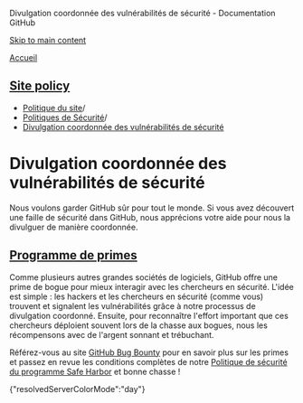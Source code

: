Divulgation coordonnée des vulnérabilités de sécurité - Documentation GitHub

[Skip to main content](#main-content)

[Accueil](/fr)

[Site policy](/fr/site-policy)
----------

* [Politique du site](/fr/site-policy)/
* [Politiques de Sécurité](/fr/site-policy/security-policies)/
* [Divulgation coordonnée des vulnérabilités de sécurité](/fr/site-policy/security-policies/coordinated-disclosure-of-security-vulnerabilities)

Divulgation coordonnée des vulnérabilités de sécurité
==========

Nous voulons garder GitHub sûr pour tout le monde. Si vous avez découvert une faille de sécurité dans GitHub, nous apprécions votre aide pour nous la divulguer de manière coordonnée.

[Programme de primes](#bounty-program)
----------

Comme plusieurs autres grandes sociétés de logiciels, GitHub offre une prime de bogue pour mieux interagir avec les chercheurs en sécurité. L'idée est simple : les hackers et les chercheurs en sécurité (comme vous) trouvent et signalent les vulnérabilités grâce à notre processus de divulgation coordonné. Ensuite, pour reconnaître l'effort important que ces chercheurs déploient souvent lors de la chasse aux bogues, nous les récompensons avec de l'argent sonnant et trébuchant.

Référez-vous au site [GitHub Bug Bounty](https://bounty.github.com) pour en savoir plus sur les primes et passez en revue les conditions complètes de notre [Politique de sécurité du programme Safe Harbor](/fr/site-policy/security-policies/github-bug-bounty-program-legal-safe-harbor) et bonne chasse !

{"resolvedServerColorMode":"day"}
